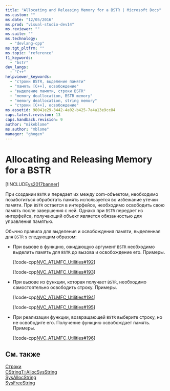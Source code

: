 ```yaml
---
title: "Allocating and Releasing Memory for a BSTR | Microsoft Docs"
ms.custom: ""
ms.date: "12/05/2016"
ms.prod: "visual-studio-dev14"
ms.reviewer: ""
ms.suite: ""
ms.technology: 
  - "devlang-cpp"
ms.tgt_pltfrm: ""
ms.topic: "reference"
f1_keywords: 
  - "bstr"
dev_langs: 
  - "C++"
helpviewer_keywords: 
  - "строки BSTR, выделение памяти"
  - "память [C++], освобождение"
  - "выделение памяти, строки BSTR"
  - "memory deallocation, BSTR memory"
  - "memory deallocation, string memory"
  - "строки [C++], освобождение"
ms.assetid: 98041e29-3442-4a02-b425-7a4a13e9cc84
caps.latest.revision: 13
caps.handback.revision: 9
author: "mikeblome"
ms.author: "mblome"
manager: "ghogen"
---
```

# Allocating and Releasing Memory for a BSTR
[!INCLUDE[vs2017banner](../assembler/inline/includes/vs2017banner.md)]

При создании `BSTR` и передает их между com\-объектом, необходимо позаботиться обработать память используется во избежание утечки памяти.  При `BSTR` остается в интерфейсе, необходимо освободить свою память после завершения с ней.  Однако при `BSTR` передает из интерфейса, получающий объект является обязанностью для управления памятью.  
  
 Обычно правила для выделения и освобождения памяти, выделенная для `BSTR` s следующим образом:  
  
-   При вызове в функцию, ожидающую аргумент `BSTR` необходимо выделить память для `BSTR` до вызова и освобождение его.  Примеры.  
  
     [!code-cpp[NVC_ATLMFC_Utilities#192](../atl-mfc-shared/codesnippet/CPP/allocating-and-releasing-memory-for-a-bstr_1.cpp)]  
  
     [!code-cpp[NVC_ATLMFC_Utilities#193](../atl-mfc-shared/codesnippet/CPP/allocating-and-releasing-memory-for-a-bstr_2.cpp)]  
  
-   При вызове из функции, которая получает `BSTR`, необходимо самостоятельно освободить строку.  Примеры.  
  
     [!code-cpp[NVC_ATLMFC_Utilities#194](../atl-mfc-shared/codesnippet/CPP/allocating-and-releasing-memory-for-a-bstr_3.cpp)]  
  
     [!code-cpp[NVC_ATLMFC_Utilities#195](../atl-mfc-shared/codesnippet/CPP/allocating-and-releasing-memory-for-a-bstr_4.cpp)]  
  
-   При реализации функции, возвращающей `BSTR` выберите строку, но не освободите его.  Получение функцию освобождает память.  Примеры.  
  
     [!code-cpp[NVC_ATLMFC_Utilities#196](../atl-mfc-shared/codesnippet/CPP/allocating-and-releasing-memory-for-a-bstr_5.cpp)]  
  
## См. также  
 [Строки](../atl-mfc-shared/strings-atl-mfc.md)   
 [CStringT::AllocSysString](../Topic/CStringT::AllocSysString.md)   
 [SysAllocString](http://msdn.microsoft.com/ru-ru/9e0437a2-9b4a-4576-88b0-5cb9d08ca29b)   
 [SysFreeString](http://msdn.microsoft.com/ru-ru/8f230ee3-5f6e-4cb9-a910-9c90b754dcd3)